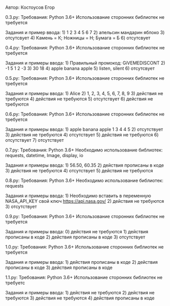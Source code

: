 Автор: Костоусов Егор  


0.3.py:
  Требования:
    Python 3.6+
    Использование сторонних библиотек не требуется

  Задания и пример ввода:
    1) 1 2 3 4 5 6 7
    2) апельсин мандарин яблоко
    3) отсутсвует
    4) Камень = К; Ножницы = Н; Бумага = Б
    6) отсутсвует


0.4.py:
  Требования:
    Python 3.6+
    Использование сторонних библиотек не требуется

  Задания и примеры ввода:
    1) Правильный промокод: GiVEMEDISCONT
    2) -1 5 1 2 -3
    3) 30 18
    4) apple banana apple
    5) listen, silent
    6) отсутсвует

0.5.py:
  Требования:
    Python 3.6+
    Использование сторонних библиотек не требуется

  Задания и примеры ввода:
    1) Alice
    2) 1, 2, 3, 4, 5, 6, 7, 8, 9
    3) действия не требуются
    4) действия не требуются
    5) отсутствует
    6) действия не требуются


0.6.py:
  Требования: 
     Python 3.6+
     Использование сторонних библиотек не требуется

  Задания и примеры ввода:
    1) apple banana apple 1 3 4 4 5
    2) отсутствует
    3) действия не требуются
    4) отсутствует
    5) действия не требуются
    6) отсутствует
    7) отсутствует


0.7.py:
  Требования:
    Python 3.6+
    Необходимо использование библиотек: requests, datetime, Image, display, io

  Задания и примеры ввода:
    1) 56.50, 60.35
    2) действия прописаны в коде
    3) действия не требуются
    4) отсутствует
    5) действия не требуются


0.8.py:
  Требования: 
    Python 3.6+
    Необходимо использование библиотек: requests

  Задания и примеры ввода:
    1) Необходимо вставить в переменную NASA_API_KEY свой ключ https://api.nasa.gov/
    2) действия не требуются
    3) отсутствует


0.9.py:
  Требования:
    Python 3.6+
    Использование сторонних библиотек не требуется

  Задания и примеры ввода:
    0) действия не требуются
    1) действия прописаны в коде
    2) действия прописаны в коде
    3) отсутствует

1.0.py:
  Требования:
    Python 3.6+
    Использование сторонних библиотек не требуется

  Задания и примеры ввода:
    1) действия прописаны в коде
    2) действия прописаны в коде
    3) действия прописаны в коде


1.1.py: 
  Требования:
    Python 3.6+
    Использование сторонних библиотек не требуетс

  Задания и примеры ввода:
    1) действия не требуются
    2) действия не требуются
    3) действия не требуются
    4) действия прописаны в коде
